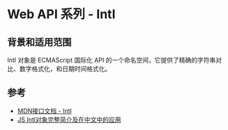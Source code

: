 # Web API 系列 - Intl

## 背景和适用范围

Intl 对象是 ECMAScript 国际化 API 的一个命名空间，它提供了精确的字符串对比、数字格式化，和日期时间格式化。

## 参考
- [MDN接口文档 - Intl](https://developer.mozilla.org/zh-CN/docs/Web/JavaScript/Reference/Global_Objects/Intl)
- [JS Intl对象完整简介及在中文中的应用](https://www.zhangxinxu.com/wordpress/2019/09/js-intl-zh/)
